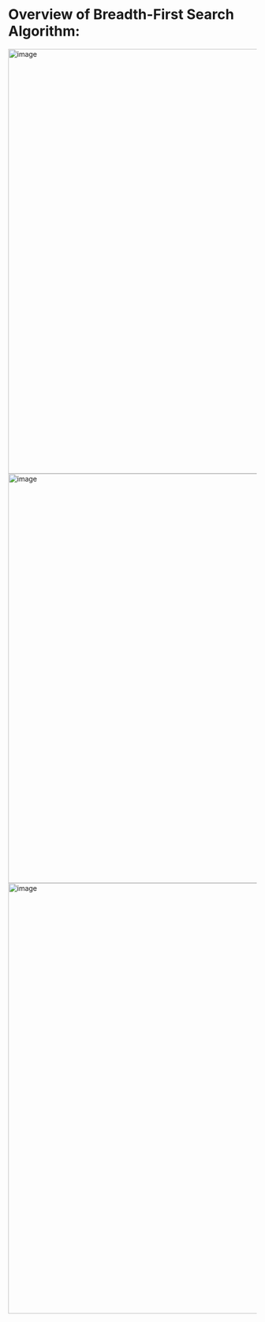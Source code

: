 # Overview of Breadth-First Search Algorithm:

<img width="862" alt="image" src="https://user-images.githubusercontent.com/35987583/178219819-8ecb5e6b-98c8-42fc-b0ee-f37fc74b3800.png">

<img width="831" alt="image" src="https://user-images.githubusercontent.com/35987583/178219958-eaee74ae-b7b3-4603-9e18-49732aa6b759.png">


<img width="874" alt="image" src="https://user-images.githubusercontent.com/35987583/178221608-fbabec4d-84a7-47e4-8ee9-9e63c12df555.png">
